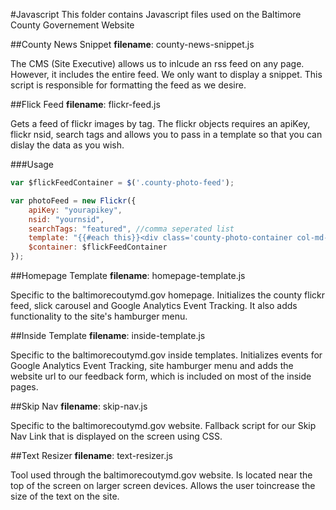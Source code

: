 #Javascript
This folder contains Javascript files used on the Baltimore County Governement Website

##County News Snippet
**filename**: county-news-snippet.js

The CMS (Site Executive) allows us to inlcude an rss feed on any page.  However, it includes the entire feed.  We only want to display a snippet.  This script is responsible for formatting the feed as we desire.

##Flick Feed
**filename**: flickr-feed.js

Gets a feed of flickr images by tag.  The flickr objects requires an apiKey, flickr nsid, search tags and allows you to pass in a template so that you can dislay the data as you wish.

###Usage
```javascript
var $flickFeedContainer = $('.county-photo-feed');

var photoFeed = new Flickr({
    apiKey: "yourapikey",
    nsid: "yournsid",
    searchTags: "featured", //comma seperated list
    template: "{{#each this}}<div class='county-photo-container col-md-3 col-sm-3 hidden-xs'><a href='//www.flickr.com/photos/baltimorecounty/{{id}}/' title='View this photo on Baltimore County&apos;s Flickr Album'><img alt='{{title}}' class='county-photo-feed-item' src='//farm{{farm}}.static.flickr.com/{{server}}/{{id}}_{{secret}}_q.jpg' alt='{{title}}' /></a></div>{{/each}}",
    $container: $flickFeedContainer
});
```
##Homepage Template
**filename**: homepage-template.js

Specific to the baltimorecoutymd.gov homepage.  Initializes the county flickr feed, slick carousel and Google Analytics Event Tracking.  It also adds functionality to the site's hamburger menu.

##Inside Template
**filename**: inside-template.js

Specific to the baltimorecoutymd.gov inside templates.  Initializes events for Google Analytics Event Tracking, site hamburger menu and adds the website url to our feedback form, which is included on most of the inside pages.

##Skip Nav
**filename**: skip-nav.js

Specific to the baltimorecoutymd.gov website.  Fallback script for our Skip Nav Link that is displayed on the screen using CSS.

##Text Resizer
**filename**: text-resizer.js

Tool used through the baltimorecoutymd.gov website.  Is located near the top of the screen on larger screen devices. Allows the user toincrease the size of the text on the site.